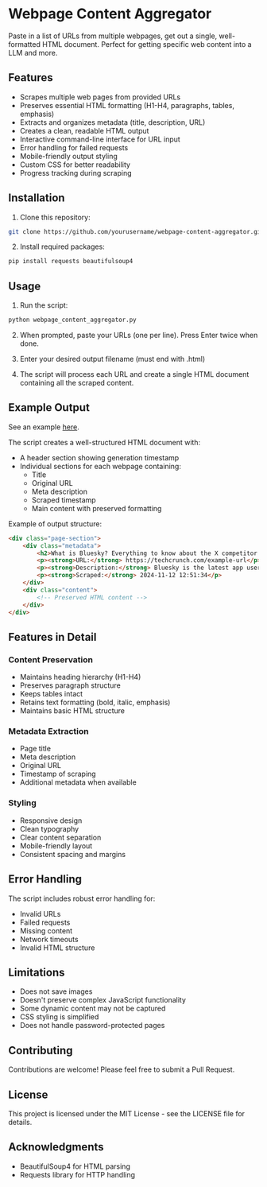 # Webpage Content Aggregator

Paste in a list of URLs from multiple webpages, get out a single, well-formatted HTML document. Perfect for getting specific web content into a LLM and more. 

## Features

- Scrapes multiple web pages from provided URLs
- Preserves essential HTML formatting (H1-H4, paragraphs, tables, emphasis)
- Extracts and organizes metadata (title, description, URL)
- Creates a clean, readable HTML output
- Interactive command-line interface for URL input
- Error handling for failed requests
- Mobile-friendly output styling
- Custom CSS for better readability
- Progress tracking during scraping

## Installation

1. Clone this repository:
```bash
git clone https://github.com/yourusername/webpage-content-aggregator.git
```

2. Install required packages:
```bash
pip install requests beautifulsoup4
```

## Usage

1. Run the script:
```bash
python webpage_content_aggregator.py
```

2. When prompted, paste your URLs (one per line). Press Enter twice when done.

3. Enter your desired output filename (must end with .html)

4. The script will process each URL and create a single HTML document containing all the scraped content.

## Example Output

See an example [here](sample_output.html). 

The script creates a well-structured HTML document with:

- A header section showing generation timestamp
- Individual sections for each webpage containing:
  - Title
  - Original URL
  - Meta description
  - Scraped timestamp
  - Main content with preserved formatting

Example of output structure:
```html
<div class="page-section">
    <div class="metadata">
        <h2>What is Bluesky? Everything to know about the X competitor.</h2>
        <p><strong>URL:</strong> https://techcrunch.com/example-url</p>
        <p><strong>Description:</strong> Bluesky is the latest app users are flocking to...</p>
        <p><strong>Scraped:</strong> 2024-11-12 12:51:34</p>
    </div>
    <div class="content">
        <!-- Preserved HTML content -->
    </div>
</div>
```

## Features in Detail

### Content Preservation
- Maintains heading hierarchy (H1-H4)
- Preserves paragraph structure
- Keeps tables intact
- Retains text formatting (bold, italic, emphasis)
- Maintains basic HTML structure

### Metadata Extraction
- Page title
- Meta description
- Original URL
- Timestamp of scraping
- Additional metadata when available

### Styling
- Responsive design
- Clean typography
- Clear content separation
- Mobile-friendly layout
- Consistent spacing and margins

## Error Handling

The script includes robust error handling for:
- Invalid URLs
- Failed requests
- Missing content
- Network timeouts
- Invalid HTML structure

## Limitations

- Does not save images
- Doesn't preserve complex JavaScript functionality
- Some dynamic content may not be captured
- CSS styling is simplified
- Does not handle password-protected pages

## Contributing

Contributions are welcome! Please feel free to submit a Pull Request.

## License

This project is licensed under the MIT License - see the LICENSE file for details.

## Acknowledgments

- BeautifulSoup4 for HTML parsing
- Requests library for HTTP handling
